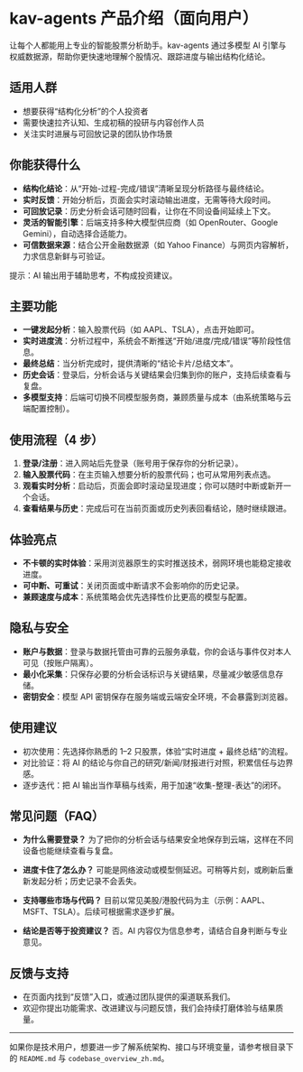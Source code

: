 # kav-agents 产品介绍（面向用户）

让每个人都能用上专业的智能股票分析助手。kav-agents 通过多模型 AI 引擎与权威数据源，帮助你更快速地理解个股情况、跟踪进度与输出结构化结论。


## 适用人群

- 想要获得“结构化分析”的个人投资者
- 需要快速拉齐认知、生成初稿的投研与内容创作人员
- 关注实时进展与可回放记录的团队协作场景


## 你能获得什么

- **结构化结论**：从“开始-过程-完成/错误”清晰呈现分析路径与最终结论。
- **实时反馈**：开始分析后，页面会实时滚动输出进度，无需等待大段时间。
- **可回放记录**：历史分析会话可随时回看，让你在不同设备间延续上下文。
- **灵活的智能引擎**：后端支持多种大模型供应商（如 OpenRouter、Google Gemini），自动选择合适能力。
- **可信数据来源**：结合公开金融数据源（如 Yahoo Finance）与网页内容解析，力求信息新鲜与可验证。

提示：AI 输出用于辅助思考，不构成投资建议。


## 主要功能

- **一键发起分析**：输入股票代码（如 AAPL、TSLA），点击开始即可。
- **实时进度流**：分析过程中，系统会不断推送“开始/进度/完成/错误”等阶段性信息。
- **最终总结**：当分析完成时，提供清晰的“结论卡片/总结文本”。
- **历史会话**：登录后，分析会话与关键结果会归集到你的账户，支持后续查看与复盘。
- **多模型支持**：后端可切换不同模型服务商，兼顾质量与成本（由系统策略与云端配置控制）。


## 使用流程（4 步）

1) **登录/注册**：进入网站后先登录（账号用于保存你的分析记录）。
2) **输入股票代码**：在主页输入想要分析的股票代码；也可从常用列表点选。
3) **观看实时分析**：启动后，页面会即时滚动呈现进度；你可以随时中断或新开一个会话。
4) **查看结果与历史**：完成后可在当前页面或历史列表回看结论，随时继续跟进。


## 体验亮点

- **不卡顿的实时体验**：采用浏览器原生的实时推送技术，弱网环境也能稳定接收进度。
- **可中断、可重试**：关闭页面或中断请求不会影响你的历史记录。
- **兼顾速度与成本**：系统策略会优先选择性价比更高的模型与配置。


## 隐私与安全

- **账户与数据**：登录与数据托管由可靠的云服务承载，你的会话与事件仅对本人可见（按账户隔离）。
- **最小化采集**：只保存必要的分析会话标识与关键结果，尽量减少敏感信息存储。
- **密钥安全**：模型 API 密钥保存在服务端或云端安全环境，不会暴露到浏览器。


## 使用建议

- 初次使用：先选择你熟悉的 1–2 只股票，体验“实时进度 + 最终总结”的流程。
- 对比验证：将 AI 的结论与你自己的研究/新闻/财报进行对照，积累信任与边界感。
- 逐步迭代：把 AI 输出当作草稿与线索，用于加速“收集-整理-表达”的闭环。


## 常见问题（FAQ）

- **为什么需要登录？**
  为了把你的分析会话与结果安全地保存到云端，这样在不同设备也能继续查看与复盘。

- **进度卡住了怎么办？**
  可能是网络波动或模型侧延迟。可稍等片刻，或刷新后重新发起分析；历史记录不会丢失。

- **支持哪些市场与代码？**
  目前以常见美股/港股代码为主（示例：AAPL、MSFT、TSLA）。后续可根据需求逐步扩展。

- **结论是否等于投资建议？**
  否。AI 内容仅为信息参考，请结合自身判断与专业意见。


## 反馈与支持

- 在页面内找到“反馈”入口，或通过团队提供的渠道联系我们。
- 欢迎你提出功能需求、改进建议与问题反馈，我们会持续打磨体验与结果质量。


---

如果你是技术用户，想要进一步了解系统架构、接口与环境变量，请参考根目录下的 `README.md` 与 `codebase_overview_zh.md`。
